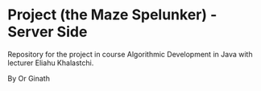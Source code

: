 <h1>Project (the Maze Spelunker) - Server Side</h1> 


Repository for the project in course Algorithmic Development in Java with lecturer Eliahu Khalastchi.

By Or Ginath
